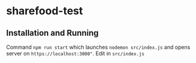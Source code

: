 # sharefood-test

## Installation and Running
Command `npm run start` which launches `nodemon src/index.js` and opens server on `https://localhost:3000"`. Edit in `src/index.js`
